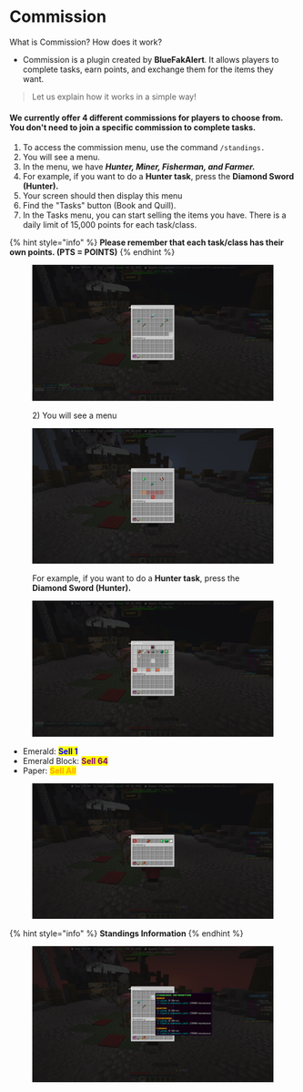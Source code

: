 # Commission

What is Commission? How does it work?

* Commission is a plugin created by **BlueFakAlert**. It allows players to complete tasks, earn points, and exchange them for the items they want.

> Let us explain how it works in a simple way!

#### We currently offer 4 different commissions for players to choose from. You don't need to join a specific commission to complete tasks.

1. To access the commission menu, use the command `/standings.`
2. You will see a menu.
3. In the menu, we have _**Hunter, Miner, Fisherman, and Farmer.**_
4. For example, if you want to do a **Hunter task**, press the **Diamond Sword (Hunter).**
5. Your screen should then display this menu&#x20;
6. Find the "Tasks" button (Book and Quill).
7. In the Tasks menu, you can start selling the items you have. There is a daily limit of 15,000 points for each task/class.

{% hint style="info" %}
**Please remember that each task/class has their own points. (PTS = POINTS)**
{% endhint %}

<figure><img src="../.gitbook/assets/2024-09-07_17.42.44.png" alt=""><figcaption><p>2) You will see a menu</p></figcaption></figure>

<figure><img src="../.gitbook/assets/2024-09-07_17.41.42 (2).png" alt=""><figcaption><p>For example, if you want to do a <strong>Hunter task</strong>, press the <strong>Diamond Sword (Hunter).</strong></p></figcaption></figure>

<figure><img src="../.gitbook/assets/2024-09-07_17.47.07.png" alt=""><figcaption></figcaption></figure>

* Emerald: <mark style="color:blue;">**Sell 1**</mark>
* Emerald Block: <mark style="color:purple;">**Sell 64**</mark>
* Paper: <mark style="color:orange;">**Sell All**</mark>

<figure><img src="../.gitbook/assets/2024-09-07_17.47.43.png" alt=""><figcaption></figcaption></figure>

{% hint style="info" %}
**Standings Information**
{% endhint %}

<figure><img src="../.gitbook/assets/2024-09-07_17.49.59.png" alt=""><figcaption></figcaption></figure>
